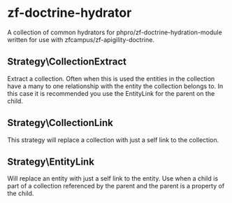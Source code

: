 zf-doctrine-hydrator
====================

A collection of common hydrators for phpro/zf-doctrine-hydration-module
written for use with zfcampus/zf-apigility-doctrine.


Strategy\CollectionExtract
--------------------------

Extract a collection.  Often when this is used the entities in the collection have a many to one relationship with the entity the collection belongs to.  In this case it is recommended you use the EntityLink for the parent on the child.


Strategy\CollectionLink
-----------------------

This strategy will replace a collection with just a self link to the collection.


Strategy\EntityLink
-------------------

Will replace an entity with just a self link to the entity.  Use when a child is part of a collection referenced by the parent and the parent is a property of the child.
